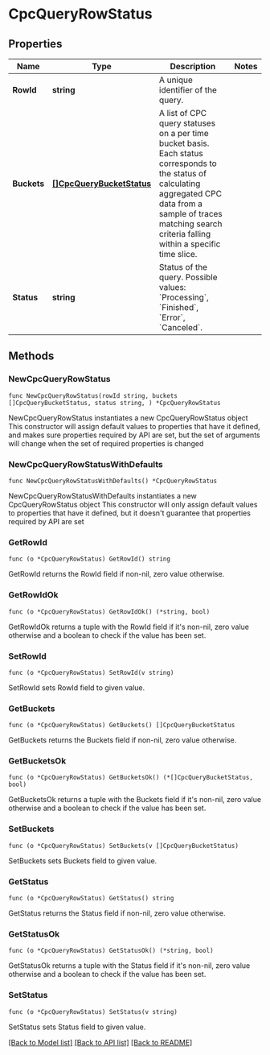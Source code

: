 # CpcQueryRowStatus

## Properties

Name | Type | Description | Notes
------------ | ------------- | ------------- | -------------
**RowId** | **string** | A unique identifier of the query. | 
**Buckets** | [**[]CpcQueryBucketStatus**](CpcQueryBucketStatus.md) | A list of CPC query statuses on a per time bucket basis.  Each status corresponds to the status of calculating aggregated CPC data from a sample of traces  matching search criteria falling within a specific time slice. | 
**Status** | **string** | Status of the query. Possible values: &#x60;Processing&#x60;, &#x60;Finished&#x60;, &#x60;Error&#x60;, &#x60;Canceled&#x60;. | 

## Methods

### NewCpcQueryRowStatus

`func NewCpcQueryRowStatus(rowId string, buckets []CpcQueryBucketStatus, status string, ) *CpcQueryRowStatus`

NewCpcQueryRowStatus instantiates a new CpcQueryRowStatus object
This constructor will assign default values to properties that have it defined,
and makes sure properties required by API are set, but the set of arguments
will change when the set of required properties is changed

### NewCpcQueryRowStatusWithDefaults

`func NewCpcQueryRowStatusWithDefaults() *CpcQueryRowStatus`

NewCpcQueryRowStatusWithDefaults instantiates a new CpcQueryRowStatus object
This constructor will only assign default values to properties that have it defined,
but it doesn't guarantee that properties required by API are set

### GetRowId

`func (o *CpcQueryRowStatus) GetRowId() string`

GetRowId returns the RowId field if non-nil, zero value otherwise.

### GetRowIdOk

`func (o *CpcQueryRowStatus) GetRowIdOk() (*string, bool)`

GetRowIdOk returns a tuple with the RowId field if it's non-nil, zero value otherwise
and a boolean to check if the value has been set.

### SetRowId

`func (o *CpcQueryRowStatus) SetRowId(v string)`

SetRowId sets RowId field to given value.


### GetBuckets

`func (o *CpcQueryRowStatus) GetBuckets() []CpcQueryBucketStatus`

GetBuckets returns the Buckets field if non-nil, zero value otherwise.

### GetBucketsOk

`func (o *CpcQueryRowStatus) GetBucketsOk() (*[]CpcQueryBucketStatus, bool)`

GetBucketsOk returns a tuple with the Buckets field if it's non-nil, zero value otherwise
and a boolean to check if the value has been set.

### SetBuckets

`func (o *CpcQueryRowStatus) SetBuckets(v []CpcQueryBucketStatus)`

SetBuckets sets Buckets field to given value.


### GetStatus

`func (o *CpcQueryRowStatus) GetStatus() string`

GetStatus returns the Status field if non-nil, zero value otherwise.

### GetStatusOk

`func (o *CpcQueryRowStatus) GetStatusOk() (*string, bool)`

GetStatusOk returns a tuple with the Status field if it's non-nil, zero value otherwise
and a boolean to check if the value has been set.

### SetStatus

`func (o *CpcQueryRowStatus) SetStatus(v string)`

SetStatus sets Status field to given value.



[[Back to Model list]](../README.md#documentation-for-models) [[Back to API list]](../README.md#documentation-for-api-endpoints) [[Back to README]](../README.md)


